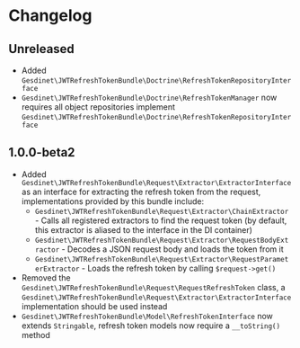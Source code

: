 # Changelog

## Unreleased

- Added `Gesdinet\JWTRefreshTokenBundle\Doctrine\RefreshTokenRepositoryInterface`
- `Gesdinet\JWTRefreshTokenBundle\Doctrine\RefreshTokenManager` now requires all object repositories implement `Gesdinet\JWTRefreshTokenBundle\Doctrine\RefreshTokenRepositoryInterface`

## 1.0.0-beta2

- Added `Gesdinet\JWTRefreshTokenBundle\Request\Extractor\ExtractorInterface` as an interface for extracting the refresh token from the request, implementations provided by this bundle include:
    - `Gesdinet\JWTRefreshTokenBundle\Request\Extractor\ChainExtractor` - Calls all registered extractors to find the request token (by default, this extractor is aliased to the interface in the DI container)
    - `Gesdinet\JWTRefreshTokenBundle\Request\Extractor\RequestBodyExtractor` - Decodes a JSON request body and loads the token from it
    - `Gesdinet\JWTRefreshTokenBundle\Request\Extractor\RequestParameterExtractor` - Loads the refresh token by calling `$request->get()`
- Removed the `Gesdinet\JWTRefreshTokenBundle\Request\RequestRefreshToken` class, a `Gesdinet\JWTRefreshTokenBundle\Request\Extractor\ExtractorInterface` implementation should be used instead
- `Gesdinet\JWTRefreshTokenBundle\Model\RefreshTokenInterface` now extends `Stringable`, refresh token models now require a `__toString()` method
